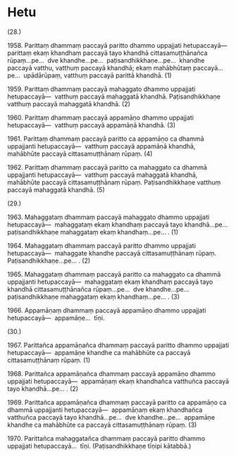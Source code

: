 # Hetu

(28.)

1958\. Parittaṃ dhammaṃ paccayā paritto dhammo uppajjati hetupaccayā—  parittaṃ ekaṃ khandhaṃ paccayā tayo khandhā cittasamuṭṭhānañca rūpaṃ…pe…  dve khandhe…pe…  paṭisandhikkhaṇe…pe…  khandhe paccayā vatthu, vatthuṃ paccayā khandhā; ekaṃ mahābhūtaṃ paccayā…pe…  upādārūpaṃ, vatthuṃ paccayā parittā khandhā. (1)

1959\. Parittaṃ dhammaṃ paccayā mahaggato dhammo uppajjati hetupaccayā—  vatthuṃ paccayā mahaggatā khandhā. Paṭisandhikkhaṇe vatthuṃ paccayā mahaggatā khandhā. (2)

1960\. Parittaṃ dhammaṃ paccayā appamāṇo dhammo uppajjati hetupaccayā—  vatthuṃ paccayā appamāṇā khandhā. (3)

1961\. Parittaṃ dhammaṃ paccayā paritto ca appamāṇo ca dhammā uppajjanti hetupaccayā—  vatthuṃ paccayā appamāṇā khandhā, mahābhūte paccayā cittasamuṭṭhānaṃ rūpaṃ. (4)

1962\. Parittaṃ dhammaṃ paccayā paritto ca mahaggato ca dhammā uppajjanti hetupaccayā—  vatthuṃ paccayā mahaggatā khandhā, mahābhūte paccayā cittasamuṭṭhānaṃ rūpaṃ. Paṭisandhikkhaṇe vatthuṃ paccayā mahaggatā khandhā. (5)

(29.)

1963\. Mahaggataṃ dhammaṃ paccayā mahaggato dhammo uppajjati hetupaccayā—  mahaggataṃ ekaṃ khandhaṃ paccayā tayo khandhā…pe…  paṭisandhikkhaṇe mahaggataṃ ekaṃ khandhaṃ…pe… . (1)

1964\. Mahaggataṃ dhammaṃ paccayā paritto dhammo uppajjati hetupaccayā—  mahaggate khandhe paccayā cittasamuṭṭhānaṃ rūpaṃ. Paṭisandhikkhaṇe…pe… . (2)

1965\. Mahaggataṃ dhammaṃ paccayā paritto ca mahaggato ca dhammā uppajjanti hetupaccayā—  mahaggataṃ ekaṃ khandhaṃ paccayā tayo khandhā cittasamuṭṭhānañca rūpaṃ…pe…  dve khandhe…pe…  paṭisandhikkhaṇe mahaggataṃ ekaṃ khandhaṃ…pe… . (3)

1966\. Appamāṇaṃ dhammaṃ paccayā appamāṇo dhammo uppajjati hetupaccayā—  appamāṇe…  tīṇi.

(30.)

1967\. Parittañca appamāṇañca dhammaṃ paccayā paritto dhammo uppajjati hetupaccayā—  appamāṇe khandhe ca mahābhūte ca paccayā cittasamuṭṭhānaṃ rūpaṃ. (1)

1968\. Parittañca appamāṇañca dhammaṃ paccayā appamāṇo dhammo uppajjati hetupaccayā—  appamāṇaṃ ekaṃ khandhañca vatthuñca paccayā tayo khandhā…pe… . (2)

1969\. Parittañca appamāṇañca dhammaṃ paccayā paritto ca appamāṇo ca dhammā uppajjanti hetupaccayā—  appamāṇaṃ ekaṃ khandhañca vatthuñca paccayā tayo khandhā…pe…  dve khandhe…pe…  appamāṇe khandhe ca mahābhūte ca paccayā cittasamuṭṭhānaṃ rūpaṃ. (3)

1970\. Parittañca mahaggatañca dhammaṃ paccayā paritto dhammo uppajjati hetupaccayā…  tīṇi. (Paṭisandhikkhaṇe tīṇipi kātabbā.)
